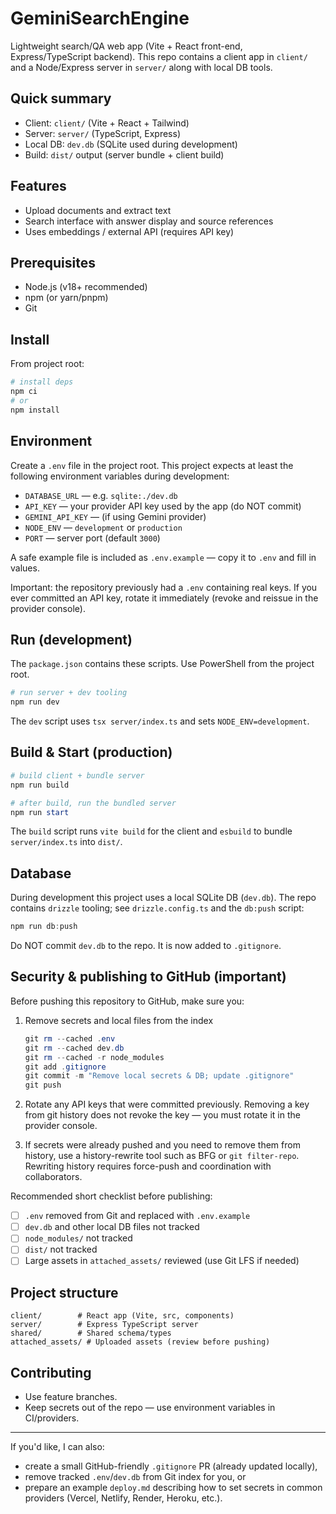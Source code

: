 # GeminiSearchEngine

Lightweight search/QA web app (Vite + React front-end, Express/TypeScript backend). This repo contains a client app in `client/` and a Node/Express server in `server/` along with local DB tools.

## Quick summary
- Client: `client/` (Vite + React + Tailwind)
- Server: `server/` (TypeScript, Express)
- Local DB: `dev.db` (SQLite used during development)
- Build: `dist/` output (server bundle + client build)

## Features
- Upload documents and extract text
- Search interface with answer display and source references
- Uses embeddings / external API (requires API key)

## Prerequisites
- Node.js (v18+ recommended)
- npm (or yarn/pnpm)
- Git

## Install
From project root:

```powershell
# install deps
npm ci
# or
npm install
```

## Environment
Create a `.env` file in the project root. This project expects at least the following environment variables during development:

- `DATABASE_URL` — e.g. `sqlite:./dev.db`
- `API_KEY` — your provider API key used by the app (do NOT commit)
- `GEMINI_API_KEY` — (if using Gemini provider)
- `NODE_ENV` — `development` or `production`
- `PORT` — server port (default `3000`)

A safe example file is included as `.env.example` — copy it to `.env` and fill in values.

Important: the repository previously had a `.env` containing real keys. If you ever committed an API key, rotate it immediately (revoke and reissue in the provider console).

## Run (development)
The `package.json` contains these scripts. Use PowerShell from the project root.

```powershell
# run server + dev tooling
npm run dev
```

The `dev` script uses `tsx server/index.ts` and sets `NODE_ENV=development`.

## Build & Start (production)
```powershell
# build client + bundle server
npm run build

# after build, run the bundled server
npm run start
```

The `build` script runs `vite build` for the client and `esbuild` to bundle `server/index.ts` into `dist/`.

## Database
During development this project uses a local SQLite DB (`dev.db`). The repo contains `drizzle` tooling; see `drizzle.config.ts` and the `db:push` script:

```powershell
npm run db:push
```

Do NOT commit `dev.db` to the repo. It is now added to `.gitignore`.

## Security & publishing to GitHub (important)
Before pushing this repository to GitHub, make sure you:

1. Remove secrets and local files from the index
   ```powershell
   git rm --cached .env
   git rm --cached dev.db
   git rm --cached -r node_modules
   git add .gitignore
   git commit -m "Remove local secrets & DB; update .gitignore"
   git push
   ```

2. Rotate any API keys that were committed previously. Removing a key from git history does not revoke the key — you must rotate it in the provider console.

3. If secrets were already pushed and you need to remove them from history, use a history-rewrite tool such as BFG or `git filter-repo`. Rewriting history requires force-push and coordination with collaborators.

Recommended short checklist before publishing:
- [ ] `.env` removed from Git and replaced with `.env.example`
- [ ] `dev.db` and other local DB files not tracked
- [ ] `node_modules/` not tracked
- [ ] `dist/` not tracked
- [ ] Large assets in `attached_assets/` reviewed (use Git LFS if needed)

## Project structure
```
client/        # React app (Vite, src, components)
server/        # Express TypeScript server
shared/        # Shared schema/types
attached_assets/ # Uploaded assets (review before pushing)
```

## Contributing
- Use feature branches.
- Keep secrets out of the repo — use environment variables in CI/providers.



---

If you'd like, I can also:
- create a small GitHub-friendly `.gitignore` PR (already updated locally),
- remove tracked `.env`/`dev.db` from Git index for you, or
- prepare an example `deploy.md` describing how to set secrets in common providers (Vercel, Netlify, Render, Heroku, etc.).
